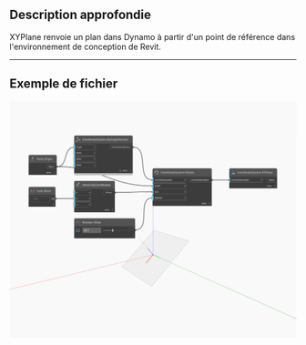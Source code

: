 ## Description approfondie
XYPlane renvoie un plan dans Dynamo à partir d'un point de référence dans l'environnement de conception de Revit.
___
## Exemple de fichier

![XYPlane](./Autodesk.DesignScript.Geometry.CoordinateSystem.XYPlane_img.jpg)

